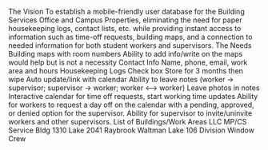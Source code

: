 The Vision
To establish a mobile-friendly user database for the Building Services Office and Campus Properties, eliminating the need for paper housekeeping logs, contact lists, etc. while providing instant access to information such as time-off requests, building maps, and a connection to needed information for both student workers and supervisors.
The Needs
Building maps with room numbers
Ability to add info/write on the maps would help but is not a necessity
Contact Info
Name, phone, email, work area and hours
Housekeeping Logs
Check box
Store for 3 months then wipe
Auto update/link with calendar
Ability to leave notes (worker -> supervisor; supervisor -> worker; worker <--> worker)
Leave photos in notes
Interactive calendar for time off requests, start working time updates
Ability for workers to request a day off on the calendar with a pending, approved, or denied option for the supervisor.
Ability for supervisor to invite/uninvite workers and other supervisors.
List of Buildings/Work Areas
LLC
MP/CS
Service Bldg
1310 Lake
2041 Raybrook
Waltman Lake
106 Division
Window Crew
